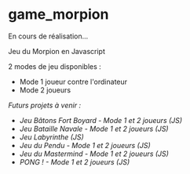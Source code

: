 # game_morpion

En cours de réalisation...

Jeu du Morpion en Javascript

2 modes de jeu disponibles :

+ Mode 1 joueur contre l'ordinateur
+ Mode 2 joueurs

<em>
Futurs projets à venir :
<ul>
<li>
Jeu Bâtons Fort Boyard - Mode 1 et 2 joueurs (JS)
</li>
<li>
Jeu Bataille Navale - Mode 1 et 2 joueurs (JS)
</li>
<li>
Jeu Labyrinthe (JS)
</li>
<li>
Jeu du Pendu - Mode 1 et 2 joueurs (JS)
</li>
<li>
Jeu du Mastermind - Mode 1 et 2 joueurs (JS)
</li>
<li>
PONG ! - Mode 1 et 2 joueurs (JS)
</li>
</ul>
</em>
